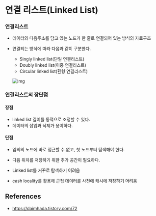 # 연결 리스트(Linked List)

### 연결리스트

- 데이터와 다음주소를 담고 있는 노드가 한 줄로 연결되어 있는 방식의 자료구조

- 연결되는 방식에 따라 다음과 같이 구분한다.

  - Singly linked list(단일 연결리스트)
  - Doubly linked list(이중 연결리스트)
  - Circular linked list(환형 연결리스트)

  ![img](https://s3.us-west-2.amazonaws.com/secure.notion-static.com/68a2472d-f515-46ee-8de8-577ea3757821/Untitled.png?X-Amz-Algorithm=AWS4-HMAC-SHA256&X-Amz-Credential=AKIAT73L2G45O3KS52Y5%2F20210412%2Fus-west-2%2Fs3%2Faws4_request&X-Amz-Date=20210412T092339Z&X-Amz-Expires=86400&X-Amz-Signature=691fe8a829ecc940419864f01533f7885da198826e4dc8da40b20b1d3a67c74b&X-Amz-SignedHeaders=host&response-content-disposition=filename%20%3D%22Untitled.png%22)

### 연결리스트의 장단점

#### 장점

- linked list 길이를 동적으로 조정할 수 있다.
- 데이터의 삽입과 삭제가 용이하다.

#### 단점

- 임의의 노드에 바로 접근할 수 없고, 첫 노드부터 탐색해야 한다.

- 다음 위치를 저장하기 위한 추가 공간이 필요하다.

- Linked list를 거꾸로 탐색하기 어려움

- cash locality를 활용해 근접 데이터를 사전에 캐시에 저장하기 어려움

  



## References

- https://daimhada.tistory.com/72